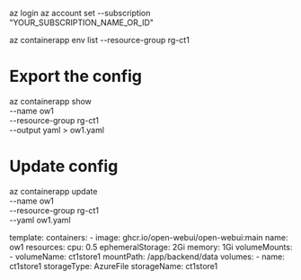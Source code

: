 az login
az account set --subscription "YOUR_SUBSCRIPTION_NAME_OR_ID"

az containerapp env list --resource-group rg-ct1

# Export the config
az containerapp show \
    --name ow1 \
    --resource-group rg-ct1 \
    --output yaml > ow1.yaml


# Update config
az containerapp update \
    --name ow1 \
    --resource-group rg-ct1 \
    --yaml ow1.yaml

template:
  containers:
    - image: ghcr.io/open-webui/open-webui:main
      name: ow1
      resources:
        cpu: 0.5
        ephemeralStorage: 2Gi
        memory: 1Gi
      volumeMounts:
        - volumeName: ct1store1
          mountPath: /app/backend/data
  volumes:
    - name: ct1store1
      storageType: AzureFile
      storageName: ct1store1
